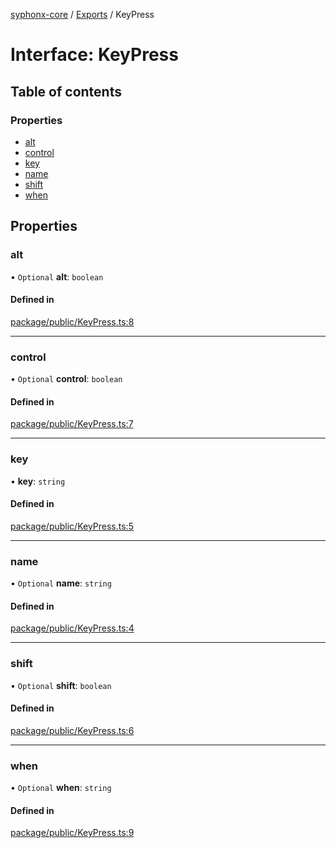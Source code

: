 [syphonx-core](../README.md) / [Exports](../modules.md) / KeyPress

# Interface: KeyPress

## Table of contents

### Properties

- [alt](KeyPress.md#alt)
- [control](KeyPress.md#control)
- [key](KeyPress.md#key)
- [name](KeyPress.md#name)
- [shift](KeyPress.md#shift)
- [when](KeyPress.md#when)

## Properties

### alt

• `Optional` **alt**: `boolean`

#### Defined in

[package/public/KeyPress.ts:8](https://github.com/dtempx/syphonx-core/blob/bfef688/package/public/KeyPress.ts#L8)

___

### control

• `Optional` **control**: `boolean`

#### Defined in

[package/public/KeyPress.ts:7](https://github.com/dtempx/syphonx-core/blob/bfef688/package/public/KeyPress.ts#L7)

___

### key

• **key**: `string`

#### Defined in

[package/public/KeyPress.ts:5](https://github.com/dtempx/syphonx-core/blob/bfef688/package/public/KeyPress.ts#L5)

___

### name

• `Optional` **name**: `string`

#### Defined in

[package/public/KeyPress.ts:4](https://github.com/dtempx/syphonx-core/blob/bfef688/package/public/KeyPress.ts#L4)

___

### shift

• `Optional` **shift**: `boolean`

#### Defined in

[package/public/KeyPress.ts:6](https://github.com/dtempx/syphonx-core/blob/bfef688/package/public/KeyPress.ts#L6)

___

### when

• `Optional` **when**: `string`

#### Defined in

[package/public/KeyPress.ts:9](https://github.com/dtempx/syphonx-core/blob/bfef688/package/public/KeyPress.ts#L9)
